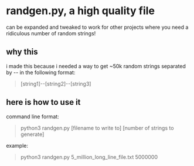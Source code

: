 # randgen.py, a high quality file
can be expanded and tweaked to work for other projects where you need a ridiculous number of random strings!

## why this
i made this because i needed a way to get ~50k random strings separated by -- in the following format:
> [string1]--[string2]--[string3]

## here is how to use it
command line format:
> python3 randgen.py [filename to write to] [number of strings to generate]

example:
> python3 randgen.py 5_million_long_line_file.txt 5000000
